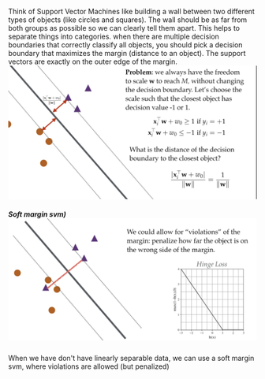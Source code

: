 Think of Support Vector Machines like building a wall between two different types of objects (like circles and squares). The wall should be as far from both groups as possible so we can clearly tell them apart. This helps to separate things into categories.
when there are multiple decision boundaries that correctly classify all objects, you should pick a decision boundary that maximizes the margin (distance to an object). 
The support vectors are exactly on the outer edge of the margin.![Pasted image 20241023165256.png](../../attachments/Pasted%20image%2020241023165256.png)
##### Soft margin svm)![Pasted image 20241023165307.png](../../attachments/Pasted%20image%2020241023165307.png)
When we have don't have linearly separable data, we can use a soft margin svm, where violations are allowed (but penalized)